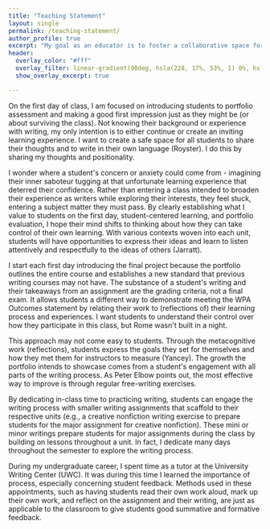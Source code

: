 ```yaml
---
title: "Teaching Statement"
layout: single
permalink: /teaching-statement/
author_profile: true
excerpt: "My goal as an educator is to foster a collaborative space for students to develop their skills as writers and critical thinkers."
header:
  overlay_color: "#fff"
  overlay_filter: linear-gradient(90deg, hsla(228, 17%, 53%, 1) 0%, hsla(229, 28%, 88%, 1) 100%); #silver gradient
  show_overlay_excerpt: true

---
```


On the first day of class, I am focused on introducing students to portfolio assessment and making a good first impression just as they might be (or about surviving the class). Not knowing their background or experience with writing, my only intention is to either continue or create an inviting learning experience. I want to create a safe space for all students to share their thoughts and to write in their own language (Royster). I do this by sharing my thoughts and positionality.

I wonder where a student's concern or anxiety could come from - imagining their inner saboteur tugging at that unfortunate learning experience that deterred their confidence. Rather than entering a class intended to broaden their experience as writers while exploring their interests, they feel stuck, entering a subject matter they must pass. By clearly establishing what I value to students on the first day, student-centered learning, and portfolio evaluation, I hope their mind shifts to thinking about how they can take control of their own learning. With various contexts woven into each unit, students will have opportunities to express their ideas and learn to listen attentively and respectfully to the ideas of others (Jarratt).

I start each first day introducing the final project because the portfolio outlines the entire course and establishes a new standard that previous writing courses may not have. The substance of a student's writing and their takeaways from an assignment are the grading criteria, not a final exam. It allows students a different way to demonstrate meeting the WPA Outcomes statement by relating their work to (reflections of) their learning process and experiences. I want students to understand their control over how they participate in this class, but Rome wasn't built in a night.

This approach may not come easy to students. Through the metacognitive work (reflections), students express the goals they set for themselves and how they met them for instructors to measure (Yancey). The growth the portfolio intends to showcase comes from a student's engagement with all parts of the writing process. As Peter Elbow points out, the most effective way to improve is through regular free-writing exercises.

By dedicating in-class time to practicing writing, students can engage the writing process with smaller writing assignments that scaffold to their respective units (e.g., a creative nonfiction writing exercise to prepare students for the major assignment for creative nonfiction). These mini or minor writings prepare students for major assignments during the class by building on lessons throughout a unit. In fact, I dedicate many days throughout the semester to explore the writing process.

During my undergraduate career, I spent time as a tutor at the University Writing Center (UWC). It was during this time I learned the importance of process, especially concerning student feedback. Methods used in these appointments, such as having students read their own work aloud, mark up their own work, and reflect on the assignment and their writing, are just as applicable to the classroom to give students good summative and formative feedback.
